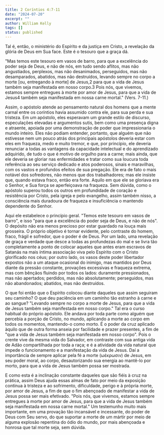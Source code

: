 ```yaml
---
title: 2 Coríntios 4:7-11
date: "2024-07-20"
excerpt: ""
author: William Kelly
tags: []
status: published
---
```


Tal é, então, o ministério do Espírito e da justiça em Cristo, a
revelação da glória de Deus em Sua face. Este é o tesouro que a graça
dá.

"Mas temos este tesouro em vasos de barro, para que a excelência do
poder seja de Deus, e não de nós, em tudo sendo aflitos, mas não
angustiados, perplexos, mas não desanimados, perseguidos, mas não
desamparados, abatidos, mas não destruídos, levando sempre no corpo a
morte \[ou, entregando à morte\] de Jesus,2 para que a vida de Jesus
também seja manifestada em nosso corpo.3 Pois nós, que vivemos, estamos
sempre entregues à morte por amor de Jesus, para que a vida de Jesus4
também seja manifestada em nossa carne mortal." (Vers. 7-11.)

Assim, o apóstolo atende ao pensamento natural dos homens que a mente
carnal entre os coríntios havia assumido contra ele, para sua perda e
sua tristeza. Em um apóstolo, eles esperavam um grande estilo de
discurso, especulações elevadas e argumentos sutis, bem como uma
presença digna e atraente, apoiada por uma demonstração de poder que
impressionaria o mundo inteiro. Eles não podiam entender, portanto, que
alguém que não estivesse nem um pouco atrás dos principais apóstolos
deveria estar com eles em fraqueza, medo e muito tremor, e que, por
princípio, ele deveria renunciar a todas as vantagens da capacidade
intelectual e do aprendizado adquirido, de tudo o que é motivo de
orgulho para a carne; mais ainda, que ele deveria se gloriar nas
enfermidades e tratar como sua loucura toda referência ao seu serviço
dedicado e atos poderosos, sinais e maravilhas, com os vastos e
profundos efeitos de sua pregação. Ele era de fato o mais notável dos
sofredores, não menos que dos trabalhadores; mas ele insiste que, quando
estava fraco, então era forte. Aquilo em que ele se gloriava era o
Senhor, e Sua força se aperfeiçoava na fraqueza. Sem dúvida, como o
apóstolo superou todos os outros em profundidade de coração e
resistência por Cristo, pela igreja e pelo evangelho, assim também
nisso, a consciência mais duradoura de fraqueza e insuficiência o
mantendo dependente do Senhor.

Aqui ele estabelece o princípio geral. "Temos este tesouro em vasos de
barro", e isso "para que a excelência do poder seja de Deus, e não de
nós". O depósito não era menos precioso por estar guardado na louça mais
grosseira. O próprio objetivo é tornar evidente, pelo contraste do
homem, fraco, frágil e sofredor, que o poder é de Deus. Por um lado, uma
revelação de graça e verdade que desce a todas as profundezas do mal e
se livra tão completamente a ponto de colocar aqueles que antes eram
escravos de Satanás na mais íntima associação viva pelo Espírito com o
Cristo glorificado nos céus; por outro lado, os vasos deste poder
libertador expostos não a um ataque ocasional do inimigo, mas mantidos
por Deus diante da pressão constante, provações excessivas e fraqueza
extrema, mas com bênçãos fluindo por todos os lados: duramente
pressionados, mas não apertados; perdidos, mas não absolutamente;
perseguidos, mas não abandonados; abatidos, mas não destruídos.

O que foi então que o Espírito colocou diante daqueles que assim
seguiram seu caminho? O que deu paciência em um caminho tão estranho à
carne e ao sangue? "Levando sempre no corpo a morte de Jesus, para que a
vida de Jesus também seja manifestada em nosso corpo." Tal era o curso
habitual do próprio apóstolo. Ele andava por toda parte como alguém que
percebia a porção de Cristo, no mundo, aplicando a morte ao corpo em
todos os momentos, mantendo-o como morto. É o poder da cruz aplicado
àquilo que de outra forma anseia por facilidade e prazer presentes, a
fim de "que a vida de Jesus também seja manifestada em nosso corpo".
Pois o crente vive da mesma vida do Salvador, em contraste com sua
antiga vida de Adão compartilhada por toda a raça; e é a atividade da
vida natural que impede o funcionamento e a manifestação da vida de
Jesus. Daí a importância de sempre aplicar pela fé a morte (ωέκρωσιν) de
Jesus, em seu poder moral, ao corpo, desautorizando sua energia ao
mantê-lo por morto, para que a vida de Jesus também possa ser mostrada.

E como esta é a inclinação constante daqueles que são fiéis à cruz na
prática, assim Deus ajuda essas almas de fato por meio da exposição
contínua à tristeza e ao sofrimento, dificuldade, perigo e à própria
morte, por amor de Jesus, a fim de que o fim abençoado de manifestar a
vida de Jesus possa ser mais efetivado. "Pois nós, que vivemos, estamos
sempre entregues à morte por amor de Jesus, para que a vida de Jesus
também seja manifestada em nossa carne mortal." Um testemunho muito mais
importante, em uma provação tão incansável e incessante, do poder de
Deus com Seu servo, do que suportar a morte de um mártir por meio de
alguma explosão repentina do ódio do mundo, por mais abençoada e honrosa
que tal morte seja, sem dúvida.
